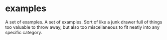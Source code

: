 # examples
A set of examples. A set of examples. Sort of like a junk drawer full of things too valuable to throw away, but also too miscellaneous to fit neatly into any specific category.
